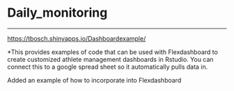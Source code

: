 # Daily_monitoring
***
https://tbosch.shinyapps.io/Dashboardexample/

*This provides examples of code that can be used with Flexdashboard to create customized athlete management dashboards in Rstudio. You can connect this to a google spread sheet so it automatically pulls data in.

Added an example of how to incorporate into Flexdashboard

